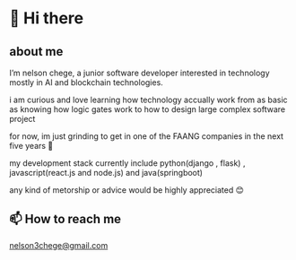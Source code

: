 # 👋 Hi there

## about me

I’m  nelson chege, a junior software developer interested in technology mostly in AI and blockchain technologies.

i am curious and love learning how technology accually work from as basic as knowing how logic gates work to how to design large complex software project

for now, im just grinding to get in one of the FAANG companies in the next five years 🙏

my development stack currently include python(django , flask) , javascript(react.js and node.js) and java(springboot)

any kind of metorship or advice would be highly appreciated 😊

## 📫 How to reach me

nelson3chege@gmail.com


<!---
nelsonchege/nelsonchege is a ✨ special ✨ repository because its `README.md` (this file) appears on your GitHub profile.
You can click the Preview link to take a look at your changes.
--->
